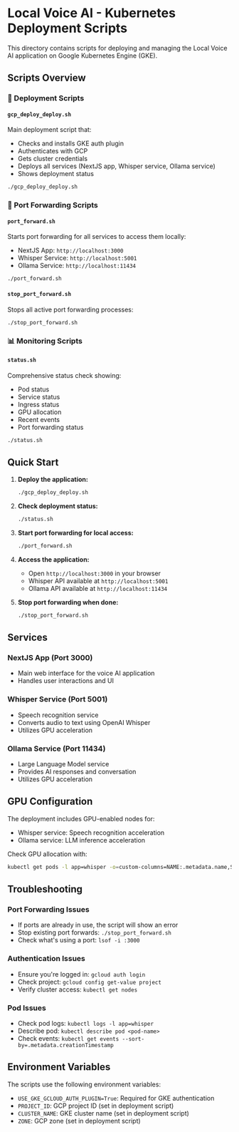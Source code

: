 # Local Voice AI - Kubernetes Deployment Scripts

This directory contains scripts for deploying and managing the Local Voice AI application on Google Kubernetes Engine (GKE).

## Scripts Overview

### 🚀 Deployment Scripts

#### `gcp_deploy_deploy.sh`
Main deployment script that:
- Checks and installs GKE auth plugin
- Authenticates with GCP
- Gets cluster credentials
- Deploys all services (NextJS app, Whisper service, Ollama service)
- Shows deployment status

```bash
./gcp_deploy_deploy.sh
```

### 🔗 Port Forwarding Scripts

#### `port_forward.sh`
Starts port forwarding for all services to access them locally:
- NextJS App: `http://localhost:3000`
- Whisper Service: `http://localhost:5001`  
- Ollama Service: `http://localhost:11434`

```bash
./port_forward.sh
```

#### `stop_port_forward.sh`
Stops all active port forwarding processes:

```bash
./stop_port_forward.sh
```

### 📊 Monitoring Scripts

#### `status.sh`
Comprehensive status check showing:
- Pod status
- Service status
- Ingress status
- GPU allocation
- Recent events
- Port forwarding status

```bash
./status.sh
```

## Quick Start

1. **Deploy the application:**
   ```bash
   ./gcp_deploy_deploy.sh
   ```

2. **Check deployment status:**
   ```bash
   ./status.sh
   ```

3. **Start port forwarding for local access:**
   ```bash
   ./port_forward.sh
   ```

4. **Access the application:**
   - Open `http://localhost:3000` in your browser
   - Whisper API available at `http://localhost:5001`
   - Ollama API available at `http://localhost:11434`

5. **Stop port forwarding when done:**
   ```bash
   ./stop_port_forward.sh
   ```

## Services

### NextJS App (Port 3000)
- Main web interface for the voice AI application
- Handles user interactions and UI

### Whisper Service (Port 5001)
- Speech recognition service
- Converts audio to text using OpenAI Whisper
- Utilizes GPU acceleration

### Ollama Service (Port 11434)
- Large Language Model service
- Provides AI responses and conversation
- Utilizes GPU acceleration

## GPU Configuration

The deployment includes GPU-enabled nodes for:
- Whisper service: Speech recognition acceleration
- Ollama service: LLM inference acceleration

Check GPU allocation with:
```bash
kubectl get pods -l app=whisper -o=custom-columns=NAME:.metadata.name,STATUS:.status.phase,GPU:.spec.containers[0].resources.limits.nvidia\\.com/gpu
```

## Troubleshooting

### Port Forwarding Issues
- If ports are already in use, the script will show an error
- Stop existing port forwards: `./stop_port_forward.sh`
- Check what's using a port: `lsof -i :3000`

### Authentication Issues
- Ensure you're logged in: `gcloud auth login`
- Check project: `gcloud config get-value project`
- Verify cluster access: `kubectl get nodes`

### Pod Issues
- Check pod logs: `kubectl logs -l app=whisper`
- Describe pod: `kubectl describe pod <pod-name>`
- Check events: `kubectl get events --sort-by=.metadata.creationTimestamp`

## Environment Variables

The scripts use the following environment variables:
- `USE_GKE_GCLOUD_AUTH_PLUGIN=True`: Required for GKE authentication
- `PROJECT_ID`: GCP project ID (set in deployment script)
- `CLUSTER_NAME`: GKE cluster name (set in deployment script)
- `ZONE`: GCP zone (set in deployment script)
